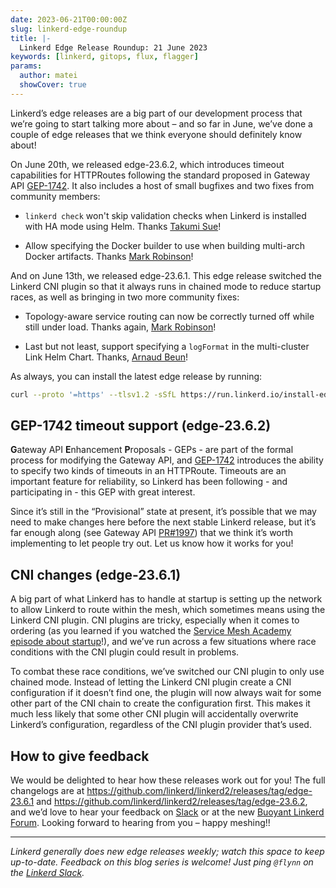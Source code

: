```yaml
---
date: 2023-06-21T00:00:00Z
slug: linkerd-edge-roundup
title: |-
  Linkerd Edge Release Roundup: 21 June 2023
keywords: [linkerd, gitops, flux, flagger]
params:
  author: matei
  showCover: true
---
```


Linkerd’s edge releases are a big part of our development process that we’re
going to start talking more about – and so far in June, we’ve done a couple of
edge releases that we think everyone should definitely know about!

On June 20th, we released edge-23.6.2, which introduces timeout capabilities for
HTTPRoutes following the standard proposed in Gateway API [GEP-1742]. It also
includes a host of small bugfixes and two fixes from community members:

- `linkerd check` won't skip validation checks when Linkerd is installed with HA
  mode using Helm. Thanks [Takumi Sue]!

- Allow specifying the Docker builder to use when building multi-arch Docker
  artifacts. Thanks [Mark Robinson]!

And on June 13th, we released edge-23.6.1. This edge release switched the
Linkerd CNI plugin so that it always runs in chained mode to reduce startup
races, as well as bringing in two more community fixes:

- Topology-aware service routing can now be correctly turned off while still
  under load. Thanks again, [Mark Robinson]!

- Last but not least, support specifying a `logFormat` in the multi-cluster Link
  Helm Chart. Thanks, [Arnaud Beun]!

As always, you can install the latest edge release by running:

```bash
curl --proto '=https' --tlsv1.2 -sSfL https://run.linkerd.io/install-edge | sh
```

[Takumi Sue]: https://github.com/mikutas
[Mark Robinson]: https://github.com/MarkSRobinson
[Arnaud Beun]: https://github.com/bunnybilou

## GEP-1742 timeout support (edge-23.6.2)

**G**ateway API **E**nhancement **P**roposals - GEPs - are part of the formal
process for modifying the Gateway API, and [GEP-1742] introduces the ability to
specify two kinds of timeouts in an HTTPRoute. Timeouts are an important feature
for reliability, so Linkerd has been following - and participating in - this GEP
with great interest.

Since it’s still in the “Provisional” state at present, it’s possible that we
may need to make changes here before the next stable Linkerd release, but it’s
far enough along (see Gateway API [PR#1997]) that we think it’s worth
implementing to let people try out. Let us know how it works for you!

[GEP-1742]: https://gateway-api.sigs.k8s.io/geps/gep-1742/
[PR#1997]: https://github.com/kubernetes-sigs/gateway-api/pull/1997

## CNI changes (edge-23.6.1)

A big part of what Linkerd has to handle at startup is setting up the network to
allow Linkerd to route within the mesh, which sometimes means using the Linkerd
CNI plugin. CNI plugins are tricky, especially when it comes to ordering (as you
learned if you watched the [Service Mesh Academy episode about startup]!), and
we’ve run across a few situations where race conditions with the CNI plugin
could result in problems.

To combat these race conditions, we’ve switched our CNI plugin to only use
chained mode. Instead of letting the Linkerd CNI plugin create a CNI
configuration if it doesn’t find one, the plugin will now always wait for some
other part of the CNI chain to create the configuration first. This makes it
much less likely that some other CNI plugin will accidentally overwrite
Linkerd’s configuration, regardless of the CNI plugin provider that’s used.

## How to give feedback

We would be delighted to hear how these releases work out for you! The full
changelogs are at <https://github.com/linkerd/linkerd2/releases/tag/edge-23.6.1>
and <https://github.com/linkerd/linkerd2/releases/tag/edge-23.6.2>, and we’d
love to hear your feedback on [Slack](https://slack.linkerd.io) or at the new
[Buoyant Linkerd Forum](https://linkerd.buoyant.io). Looking forward to hearing
from you – happy meshing!!

[Service Mesh Academy episode about startup]:
  https://buoyant.io/service-mesh-academy/what-really-happens-at-startup

---

_Linkerd generally does new edge releases weekly; watch this space to keep
up-to-date. Feedback on this blog series is welcome! Just ping `@flynn` on the
[Linkerd Slack](https://slack.linkerd.io)._
